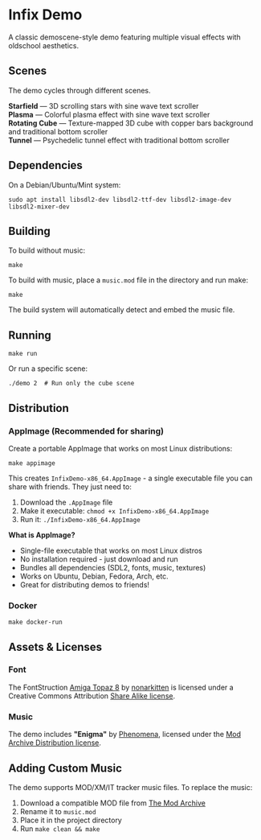 # Infix Demo

A classic demoscene-style demo featuring multiple visual effects with
oldschool aesthetics.

## Scenes

The demo cycles through different scenes.

**Starfield** — 3D scrolling stars with sine wave text scroller  
**Plasma** — Colorful plasma effect with sine wave text scroller  
**Rotating Cube** — Texture-mapped 3D cube with copper bars background and traditional bottom scroller  
**Tunnel** — Psychedelic tunnel effect with traditional bottom scroller

## Dependencies

On a Debian/Ubuntu/Mint system:

```
sudo apt install libsdl2-dev libsdl2-ttf-dev libsdl2-image-dev libsdl2-mixer-dev
```

## Building

To build without music:

```
make
```

To build with music, place a `music.mod` file in the directory and run make:

```
make
```

The build system will automatically detect and embed the music file.

## Running

```
make run
```

Or run a specific scene:

```
./demo 2  # Run only the cube scene
```

## Distribution

### AppImage (Recommended for sharing)

Create a portable AppImage that works on most Linux distributions:

```
make appimage
```

This creates `InfixDemo-x86_64.AppImage` - a single executable file you can share with friends. They just need to:

1. Download the `.AppImage` file
2. Make it executable: `chmod +x InfixDemo-x86_64.AppImage`
3. Run it: `./InfixDemo-x86_64.AppImage`

**What is AppImage?**
- Single-file executable that works on most Linux distros
- No installation required - just download and run
- Bundles all dependencies (SDL2, fonts, music, textures)
- Works on Ubuntu, Debian, Fedora, Arch, etc.
- Great for distributing demos to friends!

### Docker

```
make docker-run
```

## Assets & Licenses

### Font

The FontStruction [Amiga Topaz 8][1] by [nonarkitten][2] is licensed
under a Creative Commons Attribution [Share Alike license][3].

[1]: https://fontstruct.com/fontstructions/show/889446
[2]: https://fontstruct.com/fontstructors/828567/nonarkiteen
[3]: http://creativecommons.org/licenses/by-sa/3.0/

### Music

The demo includes **"Enigma"** by [Phenomena][4], licensed under the
[Mod Archive Distribution license][5].

[4]: https://modarchive.org/index.php?request=view_artist_modules&query=72943
[5]: https://modarchive.org/index.php?request=view_by_license&query=publicdomain

## Adding Custom Music

The demo supports MOD/XM/IT tracker music files. To replace the music:

1. Download a compatible MOD file from [The Mod Archive][6]
2. Rename it to `music.mod`
3. Place it in the project directory
4. Run `make clean && make`

[6]: https://modarchive.org/
